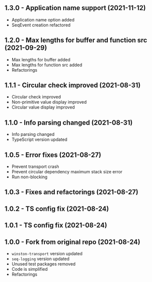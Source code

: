 <a name="1.3.0"></a>
## 1.3.0 - Application name support (2021-11-12)

* Application name option added
* SeqEvent creation refactored

<a name="1.2.0"></a>
## 1.2.0 - Max lengths for buffer and function src (2021-09-29)

* Max lengths for buffer added
* Max lengths for function src added
* Refactorings

<a name="1.1.1"></a>
## 1.1.1 - Circular check improved (2021-08-31)

* Circular check improved
* Non-primitive value display improved
* Circular value display improved

<a name="1.1.0"></a>
## 1.1.0 - Info parsing changed (2021-08-31)

* Info parsing changed
* TypeScript version updated

<a name="1.0.5"></a>
## 1.0.5 - Error fixes (2021-08-27)

* Prevent transport crash
* Prevent circular dependency maximum stack size error
* Run non-blocking

<a name="1.0.3"></a>
## 1.0.3 - Fixes and refactorings (2021-08-27)

<a name="1.0.2"></a>
## 1.0.2 - TS config fix (2021-08-24)

<a name="1.0.1"></a>
## 1.0.1 - TS config fix (2021-08-24)

<a name="1.0.0"></a>
## 1.0.0 - Fork from original repo (2021-08-24)

* `winston-transport` version updated
* `seq-logging` version updated
* Unused test packages removed
* Code is simplified
* Refactorings
